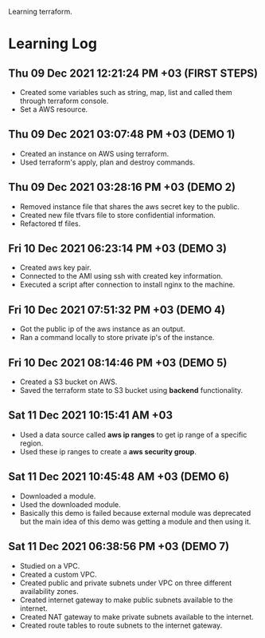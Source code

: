 Learning terraform.

# Learning Log
## Thu 09 Dec 2021 12:21:24 PM +03 (FIRST STEPS)
- Created some variables such as string, map, list and called them through terraform console.
- Set a AWS resource.
## Thu 09 Dec 2021 03:07:48 PM +03 (DEMO 1)
- Created an instance on AWS using terraform. 
- Used terraform's apply, plan and destroy commands.
## Thu 09 Dec 2021 03:28:16 PM +03 (DEMO 2)
- Removed instance file that shares the aws secret key to the public.
- Created new file tfvars file to store confidential information.
- Refactored tf files.
## Fri 10 Dec 2021 06:23:14 PM +03 (DEMO 3)
- Created aws key pair.
- Connected to the AMI using ssh with created key information.
- Executed a script after connection to install nginx to the machine.
## Fri 10 Dec 2021 07:51:32 PM +03 (DEMO 4)
- Got the public ip of the aws instance as an output.
- Ran a command locally to store private ip's of the instance.
## Fri 10 Dec 2021 08:14:46 PM +03 (DEMO 5)
- Created a S3 bucket on AWS.
- Saved the terraform state to S3 bucket using **backend** functionality.
## Sat 11 Dec 2021 10:15:41 AM +03
- Used a data source called **aws ip ranges** to get ip range of a specific region.
- Used these ip ranges to create a **aws security group**.
## Sat 11 Dec 2021 10:45:48 AM +03 (DEMO 6)
- Downloaded a module.
- Used the downloaded module.
- Basically this demo is failed because external module was deprecated but the main idea of this demo was getting a module and then using it.
## Sat 11 Dec 2021 06:38:56 PM +03 (DEMO 7)
- Studied on a VPC.
- Created a custom VPC.
- Created public and private subnets under VPC on three different availability zones.
- Created internet gateway to make public subnets available to the internet.
- Created NAT gateway to make private subnets available to the internet.
- Created route tables to route subnets to the internet gateway.
